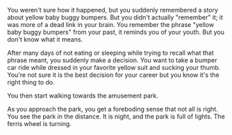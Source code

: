 You weren't sure how it happened, but you suddenly remembered a story about yellow baby
buggy bumpers. But you didn't actually "remember" it; it was more of a dead link in
your brain. You remember the phrase "yellow baby buggy bumpers" from your past, it reminds
you of your youth. But you don't know what it means.

After many days of not eating or sleeping while trying to recall what that phrase meant,
you suddenly make a decision. You want to take a bumper car ride while dressed in your
favorite yellow suit and sucking your thumb. You're not sure it is the best decision for
your career but you know it's the right thing to do.

You then start walking towards the amusement park.

As you approach the park, you get a foreboding sense that not all is right. 
You see the park in the distance. It is night, and the park is full of lights.
The ferris wheel is turning.
